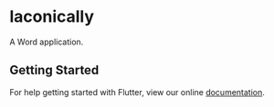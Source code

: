 # laconically

A Word application.

## Getting Started

For help getting started with Flutter, view our online
[documentation](https://flutter.io/).
